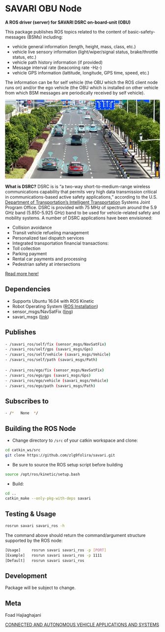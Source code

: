 # SAVARI OBU Node

**A ROS driver (server) for SAVARI DSRC on-board-unit (OBU)**

This package publishes ROS topics related to the content of basic-safety-messages (BSMs) including:
 
- vehicle general information (length, height, mass, class, etc.)
- vehicle live sensory information (light/wiper/signal status, brake/throttle status, etc.)
- vehicle path history information (if provided)
- Message interval rate (beaconing rate -Hz-)
- vehicle GPS information (lattitude, longitude, GPS time, speed, etc.)

The information can be for self vehicle (the OBU which the ROS client node runs on) and/or the ego vehicle (the OBU which is installed on other vehicle from which BSM messages are periodically received by self vehicle). 

<p align="center">
  <img src="/image/Header.jpg">
</p>

**What is DSRC?**
DSRC is is “a two-way short-to-medium-range wireless communications capability that permits very high data transmission critical in communications-based active safety applications,” according to the U.S. [Department of Transportation’s Intelligent Transportation](https://www.its.dot.gov/factsheets/dsrc_factsheet.htm) Systems Joint Program Office. DSRC is provided with 75 MHz of spectrum around the 5.9 GHz band (5.850-5.925 GHz) band to be used for vehicle-related safety and mobility systems. A number of DSRC applications have been envisioned:

* Collision avoidance
* Transit vehicle refueling management
* Personalized taxi dispatch services
* Integrated transportation financial transactions:
* Toll collection
* Parking payment
* Rental car payments and processing
* Pedestrian safety at intersections

[Read more here!](https://www.rcrwireless.com/20151020/featured/what-is-dsrc-for-the-connected-car-tag6)

## Dependencies

* Supports Ubuntu 16.04 with ROS Kinetic
* Robot Operating System ([ROS Installation](http://wiki.ros.org/kinetic/Installation/Ubuntu))
* sensor_msgs/NavSatFix ([ling](http://wiki.ros.org/sensor_msgs))
* savari_msgs ([link](https://github.com/zlg9folira/savari_msgs))

## Publishes
```sh
- /savari_ros/self/fix (sensor_msgs/NavSatFix)
- /savari_ros/self/gps (savari_msgs/Gps)
- /savari_ros/self/vehicle (savari_msgs/Vehicle)
- /savari_ros/self/path (savari_msgs/Path)

- /savari_ros/ego/fix (sensor_msgs/NavSatFix)
- /savari_ros/ego/gps (savari_msgs/Gps)
- /savari_ros/ego/vehicle (savari_msgs/Vehicle)
- /savari_ros/ego/path (savari_msgs/Path)
```

## Subscribes to
```sh
- /*   None  */
```

## Building the ROS Node

* Change directory to `/src` of your catkin workspace and clone:
```sh
cd catkin_ws/src
git clone https://github.com/zlg9folira/savari.git
```
* Be sure to source the ROS setup script before building
```sh
source /opt/ros/kinetic/setup.bash
```
* Build: 
```sh
cd ..
catkin_make --only-pkg-with-deps savari
```

## Testing & Usage 

```sh
rosrun savari savari_ros -h
```

The command above should return the command/argument structure supported by the ROS node:

```sh
[Usage]		rosrun savari savari_ros -p [PORT]
[Example]	rosrun savari savari_ros -p 1111
[Default]	rosrun savari savari_ros
```

## Development

Package will be subject to change.


## Meta

Foad Hajiaghajani

[CONNECTED AND AUTONOMOUS VEHICLE APPLICATIONS AND SYSTEMS](https://www.linkedin.com/in/foadhajiaghajani)


